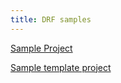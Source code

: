 ```yaml
---
title: DRF samples
---
```


[Sample Project](https://github.com/erdem/DRF-TDD-example/tree/master)

[Sample template project](https://github.com/weynelucas/drf-project-template/tree/master)
